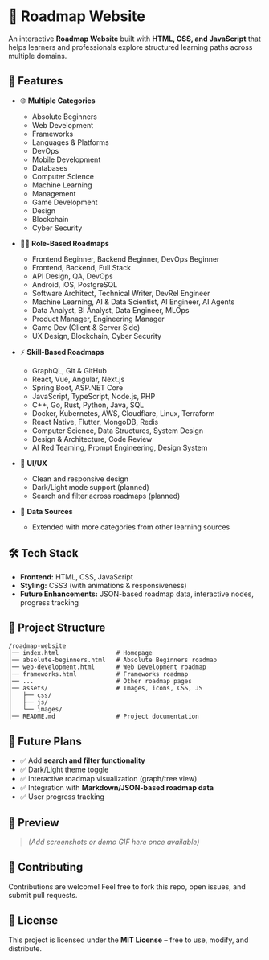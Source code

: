 # 📌 Roadmap Website

An interactive **Roadmap Website** built with **HTML, CSS, and JavaScript** that helps learners and professionals explore structured learning paths across multiple domains.

## 🚀 Features

* 🌐 **Multiple Categories**

  * Absolute Beginners
  * Web Development
  * Frameworks
  * Languages & Platforms
  * DevOps
  * Mobile Development
  * Databases
  * Computer Science
  * Machine Learning
  * Management
  * Game Development
  * Design
  * Blockchain
  * Cyber Security

* 👩‍💻 **Role-Based Roadmaps**

  * Frontend Beginner, Backend Beginner, DevOps Beginner
  * Frontend, Backend, Full Stack
  * API Design, QA, DevOps
  * Android, iOS, PostgreSQL
  * Software Architect, Technical Writer, DevRel Engineer
  * Machine Learning, AI & Data Scientist, AI Engineer, AI Agents
  * Data Analyst, BI Analyst, Data Engineer, MLOps
  * Product Manager, Engineering Manager
  * Game Dev (Client & Server Side)
  * UX Design, Blockchain, Cyber Security

* ⚡ **Skill-Based Roadmaps**

  * GraphQL, Git & GitHub
  * React, Vue, Angular, Next.js
  * Spring Boot, ASP.NET Core
  * JavaScript, TypeScript, Node.js, PHP
  * C++, Go, Rust, Python, Java, SQL
  * Docker, Kubernetes, AWS, Cloudflare, Linux, Terraform
  * React Native, Flutter, MongoDB, Redis
  * Computer Science, Data Structures, System Design
  * Design & Architecture, Code Review
  * AI Red Teaming, Prompt Engineering, Design System

* 🎨 **UI/UX**

  * Clean and responsive design
  * Dark/Light mode support (planned)
  * Search and filter across roadmaps (planned)

* 📖 **Data Sources**

  * Extended with more categories from other learning sources

## 🛠️ Tech Stack

* **Frontend:** HTML, CSS, JavaScript
* **Styling:** CSS3 (with animations & responsiveness)
* **Future Enhancements:** JSON-based roadmap data, interactive nodes, progress tracking

## 📂 Project Structure

```
/roadmap-website
│── index.html                # Homepage  
│── absolute-beginners.html   # Absolute Beginners roadmap  
│── web-development.html      # Web Development roadmap  
│── frameworks.html           # Frameworks roadmap  
│── ...                       # Other roadmap pages  
│── assets/                   # Images, icons, CSS, JS  
│   ├── css/  
│   ├── js/  
│   └── images/  
│── README.md                 # Project documentation  
```

## 🔮 Future Plans

* ✅ Add **search and filter functionality**
* ✅ Dark/Light theme toggle
* ✅ Interactive roadmap visualization (graph/tree view)
* ✅ Integration with **Markdown/JSON-based roadmap data**
* ✅ User progress tracking

## 📸 Preview

> *(Add screenshots or demo GIF here once available)*

## 🤝 Contributing

Contributions are welcome! Feel free to fork this repo, open issues, and submit pull requests.

## 📜 License

This project is licensed under the **MIT License** – free to use, modify, and distribute.
